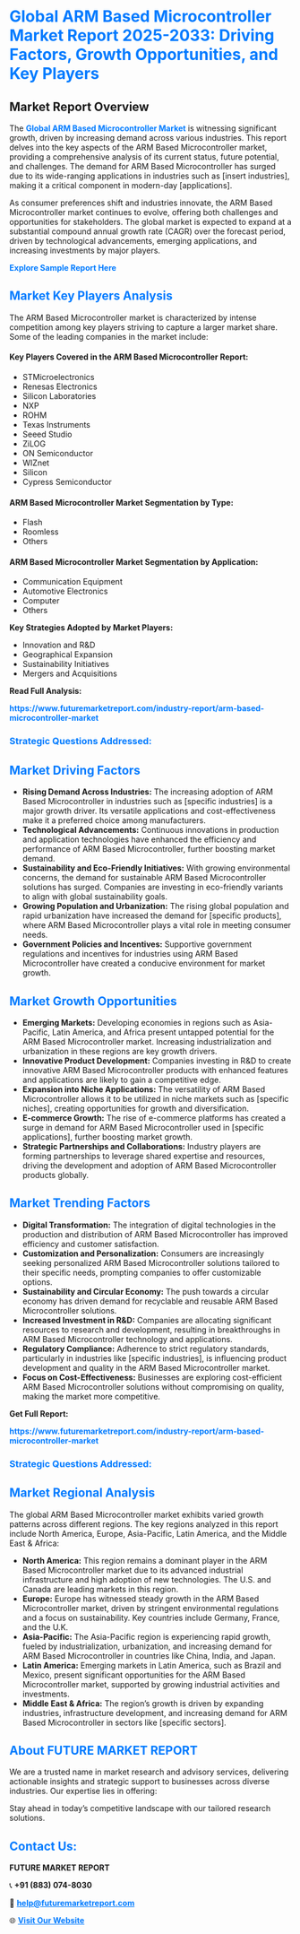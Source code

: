 <h1 style="color: #007BFF;">Global ARM Based Microcontroller Market Report 2025-2033: Driving Factors, Growth Opportunities, and Key Players</h1>

<section id="overview">
<h2>Market Report Overview</h2>
<p>The <a href="https://www.futuremarketreport.com/industry-report/arm-based-microcontroller-market" style="color: #007BFF; text-decoration: none;"><strong>Global ARM Based Microcontroller Market</strong></a> is witnessing significant growth, driven by increasing demand across various industries. This report delves into the key aspects of the ARM Based Microcontroller market, providing a comprehensive analysis of its current status, future potential, and challenges. The demand for ARM Based Microcontroller has surged due to its wide-ranging applications in industries such as [insert industries], making it a critical component in modern-day [applications].</p>
<p>As consumer preferences shift and industries innovate, the ARM Based Microcontroller market continues to evolve, offering both challenges and opportunities for stakeholders. The global market is expected to expand at a substantial compound annual growth rate (CAGR) over the forecast period, driven by technological advancements, emerging applications, and increasing investments by major players.</p>
</section>

<section id="overview">
<p><a href="https://www.futuremarketreport.com/request-sample/reportId=75664" style="color: #007BFF; text-decoration: none;"><strong>Explore Sample Report Here</strong></a></p>
</section>

<section id="key-players">
<h2 style="color: #007BFF;">Market Key Players Analysis</h2>
<p>The ARM Based Microcontroller market is characterized by intense competition among key players striving to capture a larger market share. Some of the leading companies in the market include:</p>
<h4>Key Players Covered in the ARM Based Microcontroller Report:</h4>
<ul><li>STMicroelectronics</li><li>Renesas Electronics</li><li>Silicon Laboratories</li><li>NXP</li><li>ROHM</li><li>Texas Instruments</li><li>Seeed Studio</li><li>ZiLOG</li><li>ON Semiconductor</li><li>WIZnet</li><li>Silicon</li><li>Cypress Semiconductor</li></ul>
<h4>ARM Based Microcontroller Market Segmentation by Type:</h4>
<ul><li>Flash</li><li>Roomless</li><li>Others</li></ul>

<h4>ARM Based Microcontroller Market Segmentation by Application:</h4>
<ul><li>Communication Equipment</li><li>Automotive Electronics</li><li>Computer</li><li>Others</li></ul>
<p><strong>Key Strategies Adopted by Market Players:</strong></p>
<ul>
<li>Innovation and R&D</li>
<li>Geographical Expansion</li>
<li>Sustainability Initiatives</li>
<li>Mergers and Acquisitions</li>
</ul>
</section>

<section>
<p><strong>Read Full Analysis: </strong></p><a href="https://www.futuremarketreport.com/industry-report/arm-based-microcontroller-market" style="color: #007BFF; text-decoration: none;"><strong>https://www.futuremarketreport.com/industry-report/arm-based-microcontroller-market</strong></a>
<h3 style="color: #007BFF;">Strategic Questions Addressed:</h3>
</section>

<section id="driving-factors">
<h2 style="color: #007BFF;">Market Driving Factors</h2>
<ul>
<li><strong>Rising Demand Across Industries:</strong> The increasing adoption of ARM Based Microcontroller in industries such as [specific industries] is a major growth driver. Its versatile applications and cost-effectiveness make it a preferred choice among manufacturers.</li>
<li><strong>Technological Advancements:</strong> Continuous innovations in production and application technologies have enhanced the efficiency and performance of ARM Based Microcontroller, further boosting market demand.</li>
<li><strong>Sustainability and Eco-Friendly Initiatives:</strong> With growing environmental concerns, the demand for sustainable ARM Based Microcontroller solutions has surged. Companies are investing in eco-friendly variants to align with global sustainability goals.</li>
<li><strong>Growing Population and Urbanization:</strong> The rising global population and rapid urbanization have increased the demand for [specific products], where ARM Based Microcontroller plays a vital role in meeting consumer needs.</li>
<li><strong>Government Policies and Incentives:</strong> Supportive government regulations and incentives for industries using ARM Based Microcontroller have created a conducive environment for market growth.</li>
</ul>
</section>

<section id="growth-opportunities">
<h2 style="color: #007BFF;">Market Growth Opportunities</h2>
<ul>
<li><strong>Emerging Markets:</strong> Developing economies in regions such as Asia-Pacific, Latin America, and Africa present untapped potential for the ARM Based Microcontroller market. Increasing industrialization and urbanization in these regions are key growth drivers.</li>
<li><strong>Innovative Product Development:</strong> Companies investing in R&D to create innovative ARM Based Microcontroller products with enhanced features and applications are likely to gain a competitive edge.</li>
<li><strong>Expansion into Niche Applications:</strong> The versatility of ARM Based Microcontroller allows it to be utilized in niche markets such as [specific niches], creating opportunities for growth and diversification.</li>
<li><strong>E-commerce Growth:</strong> The rise of e-commerce platforms has created a surge in demand for ARM Based Microcontroller used in [specific applications], further boosting market growth.</li>
<li><strong>Strategic Partnerships and Collaborations:</strong> Industry players are forming partnerships to leverage shared expertise and resources, driving the development and adoption of ARM Based Microcontroller products globally.</li>
</ul>
</section>

<section id="trending-factors">
<h2 style="color: #007BFF;">Market Trending Factors</h2>
<ul>
<li><strong>Digital Transformation:</strong> The integration of digital technologies in the production and distribution of ARM Based Microcontroller has improved efficiency and customer satisfaction.</li>
<li><strong>Customization and Personalization:</strong> Consumers are increasingly seeking personalized ARM Based Microcontroller solutions tailored to their specific needs, prompting companies to offer customizable options.</li>
<li><strong>Sustainability and Circular Economy:</strong> The push towards a circular economy has driven demand for recyclable and reusable ARM Based Microcontroller solutions.</li>
<li><strong>Increased Investment in R&D:</strong> Companies are allocating significant resources to research and development, resulting in breakthroughs in ARM Based Microcontroller technology and applications.</li>
<li><strong>Regulatory Compliance:</strong> Adherence to strict regulatory standards, particularly in industries like [specific industries], is influencing product development and quality in the ARM Based Microcontroller market.</li>
<li><strong>Focus on Cost-Effectiveness:</strong> Businesses are exploring cost-efficient ARM Based Microcontroller solutions without compromising on quality, making the market more competitive.</li>
</ul>
</section>

<section>
<p><strong>Get Full Report: </strong></p><a href="https://www.futuremarketreport.com/industry-report/arm-based-microcontroller-market" style="color: #007BFF; text-decoration: none;"><strong>https://www.futuremarketreport.com/industry-report/arm-based-microcontroller-market</strong></a>
<h3 style="color: #007BFF;">Strategic Questions Addressed:</h3>
</section>


<section id="regional-analysis">
<h2 style="color: #007BFF;">Market Regional Analysis</h2>
<p>The global ARM Based Microcontroller market exhibits varied growth patterns across different regions. The key regions analyzed in this report include North America, Europe, Asia-Pacific, Latin America, and the Middle East & Africa:</p>
<ul>
<li><strong>North America:</strong> This region remains a dominant player in the ARM Based Microcontroller market due to its advanced industrial infrastructure and high adoption of new technologies. The U.S. and Canada are leading markets in this region.</li>
<li><strong>Europe:</strong> Europe has witnessed steady growth in the ARM Based Microcontroller market, driven by stringent environmental regulations and a focus on sustainability. Key countries include Germany, France, and the U.K.</li>
<li><strong>Asia-Pacific:</strong> The Asia-Pacific region is experiencing rapid growth, fueled by industrialization, urbanization, and increasing demand for ARM Based Microcontroller in countries like China, India, and Japan.</li>
<li><strong>Latin America:</strong> Emerging markets in Latin America, such as Brazil and Mexico, present significant opportunities for the ARM Based Microcontroller market, supported by growing industrial activities and investments.</li>
<li><strong>Middle East & Africa:</strong> The region’s growth is driven by expanding industries, infrastructure development, and increasing demand for ARM Based Microcontroller in sectors like [specific sectors].</li>
</ul>
</section>

<footer>
<h2 style="color: #007BFF;">About FUTURE MARKET REPORT</h2>
<p>We are a trusted name in market research and advisory services, delivering actionable insights and strategic support to businesses across diverse industries. Our expertise lies in offering:</p>

<p>Stay ahead in today’s competitive landscape with our tailored research solutions.</p>

<h2 style="color: #007BFF;">Contact Us:</h2>
<p><strong>FUTURE MARKET REPORT</strong></p>
<p>📞 <strong>+91 (883) 074-8030</strong></p>
<p>📧 <strong><a href="mailto:help@futuremarketreport.com" style="color: #007BFF;">help@futuremarketreport.com</a></strong></p>
<p>🌐 <strong><a href="https://www.futuremarketreport.com/" style="color: #007BFF;">Visit Our Website</a></strong></p>
</footer>
